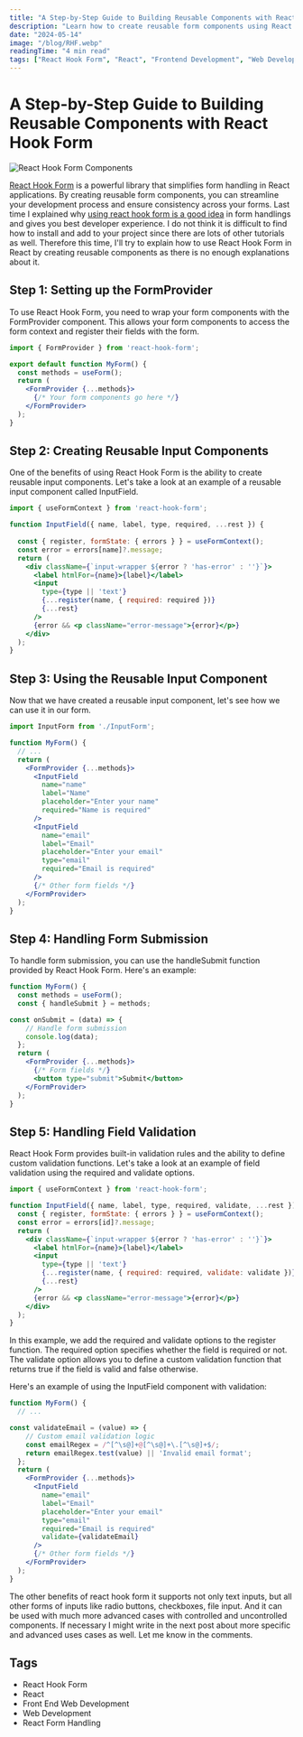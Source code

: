 ```yaml
---
title: "A Step-by-Step Guide to Building Reusable Components with React Hook Form"
description: "Learn how to create reusable form components using React Hook Form for better developer experience and maintainable code."
date: "2024-05-14"
image: "/blog/RHF.webp"
readingTime: "4 min read"
tags: ["React Hook Form", "React", "Frontend Development", "Web Development"]
---
```


# A Step-by-Step Guide to Building Reusable Components with React Hook Form

![React Hook Form Components](/blog/RHF.webp)

[React Hook Form](https://react-hook-form.com/) is a powerful library that simplifies form handling in React applications. By creating reusable form components, you can streamline your development process and ensure consistency across your forms. Last time I explained why [using react hook form is a good idea](https://www.abdurashid.com/blog/first-post) in form handlings and gives you best developer experience. I do not think it is difficult to find how to install and add to your project since there are lots of other tutorials as well. Therefore this time, I'll try to explain how to use React Hook Form in React by creating reusable components as there is no enough explanations about it.

## Step 1: Setting up the FormProvider

To use React Hook Form, you need to wrap your form components with the FormProvider component. This allows your form components to access the form context and register their fields with the form. 

```jsx
import { FormProvider } from 'react-hook-form';

export default function MyForm() {
  const methods = useForm();
  return (
    <FormProvider {...methods}>
      {/* Your form components go here */}
    </FormProvider>
  );
}
```

## Step 2: Creating Reusable Input Components

One of the benefits of using React Hook Form is the ability to create reusable input components. Let's take a look at an example of a reusable input component called InputField.

```jsx
import { useFormContext } from 'react-hook-form';

function InputField({ name, label, type, required, ...rest }) {
  
  const { register, formState: { errors } } = useFormContext();
  const error = errors[name]?.message;
  return (
    <div className={`input-wrapper ${error ? 'has-error' : ''}`}>
      <label htmlFor={name}>{label}</label>
      <input
        type={type || 'text'}
        {...register(name, { required: required })}
        {...rest}
      />
      {error && <p className="error-message">{error}</p>}
    </div>
  );
}
```


## Step 3: Using the Reusable Input Component

Now that we have created a reusable input component, let's see how we can use it in our form.

```jsx
import InputForm from './InputForm';

function MyForm() {
  // ...
  return (
    <FormProvider {...methods}>
      <InputField
        name="name"
        label="Name"
        placeholder="Enter your name"
        required="Name is required"
      />
      <InputField
        name="email"
        label="Email"
        placeholder="Enter your email"
        type="email"
        required="Email is required"
      />
      {/* Other form fields */}
    </FormProvider>
  );
}
```

## Step 4: Handling Form Submission

To handle form submission, you can use the handleSubmit function provided by React Hook Form. Here's an example:

```jsx
function MyForm() {
  const methods = useForm();
  const { handleSubmit } = methods;

const onSubmit = (data) => {
    // Handle form submission
    console.log(data);
  };
  return (
    <FormProvider {...methods}>
      {/* Form fields */}
      <button type="submit">Submit</button>
    </FormProvider>
  );
}
```

## Step 5: Handling Field Validation

React Hook Form provides built-in validation rules and the ability to define custom validation functions. Let's take a look at an example of field validation using the required and validate options.

```jsx
import { useFormContext } from 'react-hook-form';

function InputField({ name, label, type, required, validate, ...rest }) {
  const { register, formState: { errors } } = useFormContext();
  const error = errors[id]?.message;
  return (
    <div className={`input-wrapper ${error ? 'has-error' : ''}`}>
      <label htmlFor={name}>{label}</label>
      <input
        type={type || 'text'}
        {...register(name, { required: required, validate: validate })}
        {...rest}
      />
      {error && <p className="error-message">{error}</p>}
    </div>
  );
}
```

In this example, we add the required and validate options to the register function. The required option specifies whether the field is required or not. The validate option allows you to define a custom validation function that returns true if the field is valid and false otherwise.

Here's an example of using the InputField component with validation:

```jsx
function MyForm() {
  // ...

const validateEmail = (value) => {
    // Custom email validation logic
    const emailRegex = /^[^\s@]+@[^\s@]+\.[^\s@]+$/;
    return emailRegex.test(value) || 'Invalid email format';
  };
  return (
    <FormProvider {...methods}>
      <InputField
        name="email"
        label="Email"
        placeholder="Enter your email"
        type="email"
        required="Email is required"
        validate={validateEmail}
      />
      {/* Other form fields */}
    </FormProvider>
  );
}
```

The other benefits of react hook form it supports not only text inputs, but all other forms of inputs like radio buttons, checkboxes, file input. And it can be used with much more advanced cases with controlled and uncontrolled components. If necessary I might write in the next post about more specific and advanced uses cases as well. Let me know in the comments.

## Tags
- React Hook Form
- React
- Front End Web Development
- Web Development
- React Form Handling
